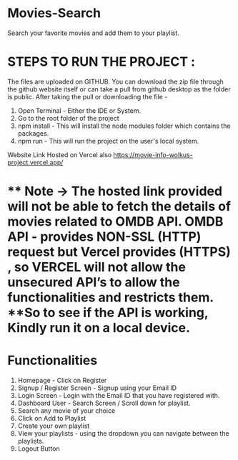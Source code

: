 # Movies-Search
Search your favorite movies and add them to your playlist.

# STEPS TO RUN THE PROJECT :
The files are uploaded on GITHUB. You can download the zip file through the
github website itself or can take a pull from github desktop as the folder is public.
After taking the pull or downloading the file -
 1) Open Terminal - Either the IDE or System.
 2) Go to the root folder of the project
 3) npm install - This will install the node modules folder which contains the
packages.
 4) npm run - This will run the project on the user's local system.

Website Link Hosted on Vercel also
https://movie-info-wolkus-project.vercel.app/

# ** Note → The hosted link provided will not be able to fetch the details of movies related to OMDB API. OMDB API - provides NON-SSL (HTTP) request but Vercel provides (HTTPS) , so VERCEL will not allow the unsecured API’s to allow the functionalities and restricts them. **So to see if the API is working, Kindly run it on a local device.

# Functionalities
1) Homepage - Click on Register
2) Signup / Register Screen - Signup using your Email ID
3) Login Screen - Login with the Email ID that you have registered with.
4) Dashboard User - Search Screen / Scroll down for playlist.
5) Search any movie of your choice
6) Click on Add to Playlist
7) Create your own playlist
8) View your playlists - using the dropdown you can navigate between the
playlists.
9) Logout Button
